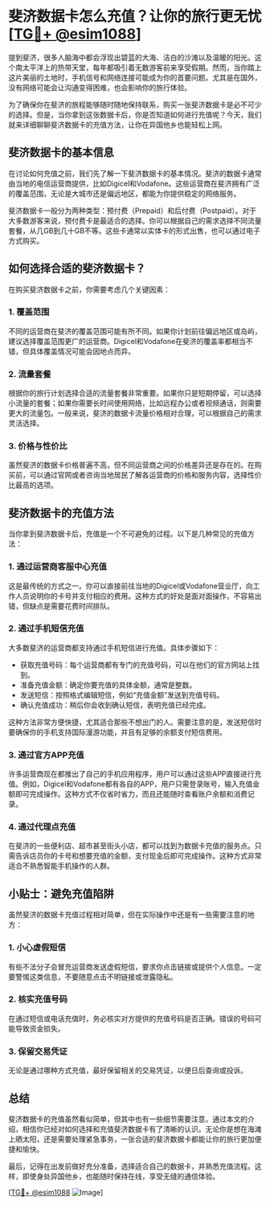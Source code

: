 # 斐济数据卡怎么充值？让你的旅行更无忧[[TG💪+ @esim1088](https://t.me/s/esim1088)]

提到斐济，很多人脑海中都会浮现出碧蓝的大海、洁白的沙滩以及温暖的阳光。这个南太平洋上的热带天堂，每年都吸引着无数游客前来享受假期。然而，当你踏上这片美丽的土地时，手机信号和网络连接可能成为你的首要问题。尤其是在国外，没有网络可能会让沟通变得困难，也会影响你的旅行体验。

为了确保你在斐济的旅程能够随时随地保持联系，购买一张斐济数据卡是必不可少的选择。但是，当你拿到这张数据卡后，你是否知道如何进行充值呢？今天，我们就来详细聊聊斐济数据卡的充值方法，让你在异国他乡也能轻松上网。

## 斐济数据卡的基本信息

在讨论如何充值之前，我们先了解一下斐济数据卡的基本情况。斐济的数据卡通常由当地的电信运营商提供，比如Digicel和Vodafone。这些运营商在斐济拥有广泛的覆盖范围，无论是大城市还是偏远地区，都能为你提供稳定的网络服务。

斐济数据卡一般分为两种类型：预付费（Prepaid）和后付费（Postpaid）。对于大多数游客来说，预付费卡是最适合的选择。你可以根据自己的需求选择不同流量套餐，从几GB到几十GB不等。这些卡通常以实体卡的形式出售，也可以通过电子方式购买。

## 如何选择合适的斐济数据卡？

在购买斐济数据卡之前，你需要考虑几个关键因素：

### 1. **覆盖范围**  
不同的运营商在斐济的覆盖范围可能有所不同。如果你计划前往偏远地区或岛屿，建议选择覆盖范围更广的运营商。Digicel和Vodafone在斐济的覆盖率都相当不错，但具体覆盖情况可能会因地点而异。

### 2. **流量套餐**  
根据你的旅行计划选择合适的流量套餐非常重要。如果你只是短期停留，可以选择小流量的套餐；如果你需要长时间使用网络，比如远程办公或者视频通话，则需要更大的流量包。一般来说，斐济的数据卡流量价格相对合理，可以根据自己的需求灵活选择。

### 3. **价格与性价比**  
虽然斐济的数据卡价格普遍不高，但不同运营商之间的价格差异还是存在的。在购买前，可以通过官网或者咨询当地居民了解各运营商的价格和服务内容，选择性价比最高的选项。

## 斐济数据卡的充值方法

当你拿到斐济数据卡后，充值是一个不可避免的过程。以下是几种常见的充值方法：

### 1. **通过运营商客服中心充值**
这是最传统的方式之一。你可以直接前往当地的Digicel或Vodafone营业厅，向工作人员说明你的卡号并支付相应的费用。这种方式的好处是面对面操作，不容易出错，但缺点是需要花费时间排队。

### 2. **通过手机短信充值**
大多数斐济的运营商都支持通过手机短信进行充值。具体步骤如下：
   - 获取充值号码：每个运营商都有专门的充值号码，可以在他们的官方网站上找到。
   - 准备充值金额：确定你要充值的具体金额，通常是整数。
   - 发送短信：按照格式编辑短信，例如“充值金额”发送到充值号码。
   - 确认充值成功：稍后你会收到确认短信，表明充值已经完成。

这种方法非常方便快捷，尤其适合那些不想出门的人。需要注意的是，发送短信时要确保你的手机支持国际漫游功能，并且有足够的余额支付短信费用。

### 3. **通过官方APP充值**
许多运营商现在都推出了自己的手机应用程序，用户可以通过这些APP直接进行充值。例如，Digicel和Vodafone都有各自的APP，用户只需登录账号，输入充值金额即可完成操作。这种方式不仅省时省力，而且还能随时查看账户余额和消费记录。

### 4. **通过代理点充值**
在斐济的一些便利店、超市甚至街头小店，都可以找到为数据卡充值的服务点。只需告诉店员你的卡号和想要充值的金额，支付现金后即可完成操作。这种方式非常适合不熟悉智能手机操作的人群。

## 小贴士：避免充值陷阱

虽然斐济的数据卡充值过程相对简单，但在实际操作中还是有一些需要注意的地方：

### 1. **小心虚假短信**
有些不法分子会冒充运营商发送虚假短信，要求你点击链接或提供个人信息。一定要警惕这类信息，不要随意点击不明链接或泄露隐私。

### 2. **核实充值号码**
在通过短信或电话充值时，务必核实对方提供的充值号码是否正确。错误的号码可能导致资金损失。

### 3. **保留交易凭证**
无论是通过哪种方式充值，最好保留相关的交易凭证，以便日后查询或投诉。

## 总结

斐济数据卡的充值虽然看似简单，但其中也有一些细节需要注意。通过本文的介绍，相信你已经对如何选择和充值斐济数据卡有了清晰的认识。无论你是想在海滩上晒太阳，还是需要处理紧急事务，一张合适的斐济数据卡都能让你的旅行更加便捷和愉快。

最后，记得在出发前做好充分准备，选择适合自己的数据卡，并熟悉充值流程。这样，即使身处异国他乡，也能随时保持在线，享受无缝的通信体验。

[[TG💪+ @esim1088](https://t.me/s/esim1088) ![Image](https://i.postimg.cc/4NQfJmqS/Snipaste-2025-05-13-00-14-12.png)]